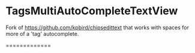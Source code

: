 TagsMultiAutoCompleteTextView
=============

Fork of https://github.com/kpbird/chipsedittext that works with spaces for more of a 'tag' autocomplete.

=============

